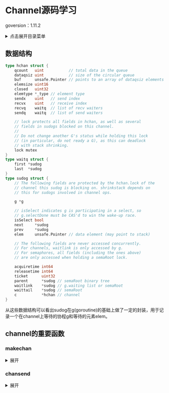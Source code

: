 # Channel源码学习

goversion：1.11.2

<details>
<summary>点击展开目录菜单</summary>
<!-- TOC -->

- [数据结构](#数据结构)
- [channel的重要函数](#channel的重要函数)
  - [makechan](#makechan)

<!-- /TOC -->

</details>

## 数据结构

```go
type hchan struct {
	qcount   uint           // total data in the queue
	dataqsiz uint           // size of the circular queue
	buf      unsafe.Pointer // points to an array of dataqsiz elements
	elemsize uint16
	closed   uint32
	elemtype *_type // element type
	sendx    uint   // send index
	recvx    uint   // receive index
	recvq    waitq  // list of recv waiters
	sendq    waitq  // list of send waiters

	// lock protects all fields in hchan, as well as several
	// fields in sudogs blocked on this channel.
	//
	// Do not change another G's status while holding this lock
	// (in particular, do not ready a G), as this can deadlock
	// with stack shrinking.
	lock mutex
}
type waitq struct {
	first *sudog
	last  *sudog
}
type sudog struct {
	// The following fields are protected by the hchan.lock of the
	// channel this sudog is blocking on. shrinkstack depends on
	// this for sudogs involved in channel ops.

	g *g

	// isSelect indicates g is participating in a select, so
	// g.selectDone must be CAS'd to win the wake-up race.
	isSelect bool
	next     *sudog
	prev     *sudog
	elem     unsafe.Pointer // data element (may point to stack)

	// The following fields are never accessed concurrently.
	// For channels, waitlink is only accessed by g.
	// For semaphores, all fields (including the ones above)
	// are only accessed when holding a semaRoot lock.

	acquiretime int64
	releasetime int64
	ticket      uint32
	parent      *sudog // semaRoot binary tree
	waitlink    *sudog // g.waiting list or semaRoot
	waittail    *sudog // semaRoot
	c           *hchan // channel
}
```

从这些数据结构可以看出sudog在g(goroutine)的基础上做了一定的封装，用于记录一个在channel上等待的协程g和等待的元素elem。

## channel的重要函数

### makechan

<details>
	<summary>展开</summary>

```go
func makechan(t *chantype, size int) *hchan {
	elem := t.elem

	// compiler checks this but be safe.
	if elem.size >= 1<<16 {
		throw("makechan: invalid channel element type")
	}
	if hchanSize%maxAlign != 0 || elem.align > maxAlign {
		throw("makechan: bad alignment")
	}

	if size < 0 || uintptr(size) > maxSliceCap(elem.size) || uintptr(size)*elem.size > maxAlloc-hchanSize {
		panic(plainError("makechan: size out of range"))
	}

	// Hchan does not contain pointers interesting for GC when elements stored in buf do not contain pointers.
	// buf points into the same allocation, elemtype is persistent.
	// SudoG's are referenced from their owning thread so they can't be collected.
	// TODO(dvyukov,rlh): Rethink when collector can move allocated objects.
	var c *hchan
	switch {
	case size == 0 || elem.size == 0:
		// Queue or element size is zero.
		c = (*hchan)(mallocgc(hchanSize, nil, true))
		// Race detector uses this location for synchronization.
		c.buf = c.raceaddr()
	case elem.kind&kindNoPointers != 0:
		// Elements do not contain pointers.
		// Allocate hchan and buf in one call.
		c = (*hchan)(mallocgc(hchanSize+uintptr(size)*elem.size, nil, true))
		c.buf = add(unsafe.Pointer(c), hchanSize)
	default:
		// Elements contain pointers.
		c = new(hchan)
		c.buf = mallocgc(uintptr(size)*elem.size, elem, true)
	}

	c.elemsize = uint16(elem.size)
	c.elemtype = elem
	c.dataqsiz = uint(size)

	if debugChan {
		print("makechan: chan=", c, "; elemsize=", elem.size, "; elemalg=", elem.alg, "; dataqsiz=", size, "\n")
	}
	return c
}
```

#### hchanSize简易证明

```makechan()```中的hchanSize的实现是一个很有意思的二进制trick，实现如下：

```go
const (
	maxAlign  = 8
	hchanSize = unsafe.Sizeof(hchan{}) + uintptr(-int(unsafe.Sizeof(hchan{}))&(maxAlign-1))
	debugChan = false
)
```

这段代码的意思是，将hchanSize设置为比hchan大的最小的maxAlign的倍数，至于为什么可以达到这个效果，这里有个简单的不算特别严谨的证明：

<details>
	<summary>证明展开</summary>

```a + ( ( -a ) & (alignSize - 1) )```能计算出大于等于a的最小的 ( alignSize的倍数 )，前提条件是alignSize是2的次幂

也就是```a + ( ( -a ) & (alignSize - 1) ) == a + alignSize - a % alignSize```

举个例子：a = 50, alignSize = 8 上式结果就是56（alignSize是2的n次幂）

具体证明：

已知 ```a % alignSize == a & ( alignSize - 1) ```，其中```alignSize = 2^n```

要证```a + ( ( -a ) & (alignSize - 1) ) == a + alignSize - a % alignSize```

即要证：``` ( -a ) & (alignSize - 1) == alignSize - ( a & (alignSize-1) ) ```

即要证：``` ( -a ) & (alignSize - 1) + ( a & (alignSize - 1) ) == alignSize ```

即要证：``` ( -a ) & (2^n - 1) + ( a & (2^n - 1) ) == 2^n ```

即要证：``` ( ～a + 1 ) & (2^n - 1) + ( a & (2^n - 1) ) == 2^n ```

由于alignSize为2^n，那么```x & (2^n-1)```其实就是将高于2^n的高位截断

而-a的计算机实现是原数取反并二进制+1，那么在可表示范围内截断，相加其实就是等于这个二的次幂的。

</details>

#### makechan正文

前三个if是用于检查的，第一个检查channel元素大小限制（之所以左移16位估计是因为后续hchan中的elemsize类型是uint16）；第二个检查是检查内存对齐的，这个跟上面的计算hchanSize有关；第三个确认size的值没有溢出，且内存足够分配。

接下来是内存分配的代码

1. 如果size为0或者elem的size为0，那么只分配hchanSize的内存，c.buf实际上不会分配对应的内存

2. 如果类型不包含指针，则将channel和对应的elem所需的内存一次性连续分配

3. 如果类型内包含指针，则将两个内存的申请分开。下面说下这里为什么内存申请分开：

   之所以这么设计，是因为golang采用的三色标记法，golang中的内存分配时采用的如下结构管理span（用于内存管理的基本单位）

   ```go
   type mcache struct {
   	alloc [67*2]*mspan // 按class分组的mspan列表
   }
   
   ```

   这里面有个乘2，原因是分了两类span，一类是需要gc扫描的scan和不用gc扫描的noscan，noscan类型分配的内存中的对象是不包含指针类型的，所以三色标记法就不需要再去扫描他引用的对象，可以加快gc速度。再回到这个问题，看到makechan中有一行注释是这样的：```// Hchan does not contain pointers interesting for GC when elements stored in buf do not contain pointers.```

   可以看到其实hchan中并不会有三色标记法中的引用问题（hchan中的type类型仍然是指针，查阅网上资料貌似_type可以认为是Go中所有类型的公共描述，所以个人认为这个是程序运行过程中会持久引用的内容，不需要gc，所以hchan也可以视作没有指针的类型），那么只要elem里没有指针类型的时候，就可以放在一起申请内存，这样直接申请一块noscan类型的即可，在gc过程中就不需要再去扫描这一块的内存了。当elem中有指针的时候，hchan还是相当于没有指针的noscan类型，而elem此时是scan的类型，所以将这两个分开进行初始化。这就是这里分开初始化的原因。

然后后面就是继续将size等其他值赋值。

</details>

### chansend

<details> 
	<summary>展开</summary>

```go
/*
 * generic single channel send/recv
 * If block is not nil,
 * then the protocol will not
 * sleep but return if it could
 * not complete.
 *
 * sleep can wake up with g.param == nil
 * when a channel involved in the sleep has
 * been closed.  it is easiest to loop and re-run
 * the operation; we'll see that it's now closed.
 */
func chansend(c *hchan, ep unsafe.Pointer, block bool, callerpc uintptr) bool {...}
```

发送函数中的block主要是来自select的，如果一个channel来自于select，那么这个block参数会为false，这样就不会在select的时候被阻塞住。

代码中频繁用到的raceenabled常量，是用在go build -race时才会启用的，用于检测是否有race态，一般为false值，所以可以直接忽略这部分代码。

跟着继续往下走，如果channel已经关闭，那么直接Panic掉这个goroutine。

正常发送会有三种情况：

1. recvq队列中有空闲的接受者，那么直接发送给他
2. 如果队列未满，直接塞进队列中
3. 如果队列满了，且在select中，直接return false；否则阻塞队列

代码中也主要是这三段的不同处理，主要是代码中的一些细节的处理，第一种情况的话调用链是```send()```->```sendDirect()```代码如下：

```go
// runtime/chan.go#305
func sendDirect(t *_type, sg *sudog, src unsafe.Pointer) {
	// src is on our stack, dst is a slot on another stack.

	// Once we read sg.elem out of sg, it will no longer
	// be updated if the destination's stack gets copied (shrunk).
	// So make sure that no preemption points can happen between read & use.
	dst := sg.elem
    // 这里启用了内存屏障防止乱序执行后，导致先memmove，再执行dst := sg.elem
    // 使得一些操作修改了原来的elem而没有生效到dst上
	typeBitsBulkBarrier(t, uintptr(dst), uintptr(src), t.size)
	// No need for cgo write barrier checks because dst is always
	// Go memory.
	memmove(dst, src, t.size)
}
```

第二种情况中代码如下

```go
if c.qcount < c.dataqsiz {
    // Space is available in the channel buffer. Enqueue the element to send.
    qp := chanbuf(c, c.sendx)
    if raceenabled {
        // ...由于raceenabled在没指定情况下为false，忽略
    }
    typedmemmove(c.elemtype, qp, ep)
    c.sendx++
    if c.sendx == c.dataqsiz {
        c.sendx = 0
    }
    c.qcount++
    unlock(&c.lock)
    return true
}
```



</details>

